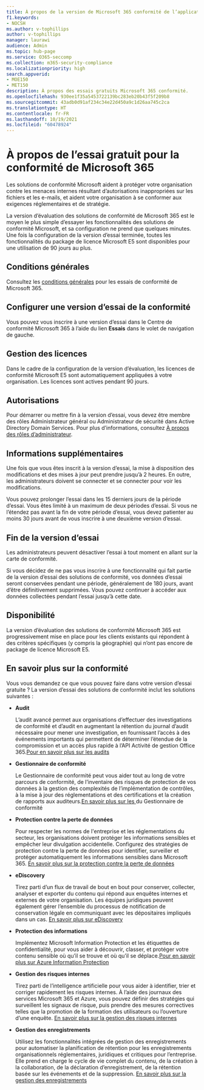 ```yaml
---
title: À propos de la version de Microsoft 365 conformité de l’application
f1.keywords:
- NOCSH
ms.author: v-tophillips
author: v-tophillips
manager: laurawi
audience: Admin
ms.topic: hub-page
ms.service: O365-seccomp
ms.collection: m365-security-compliance
ms.localizationpriority: high
search.appverid:
- MOE150
- MET150
description: À propos des essais gratuits Microsoft 365 conformité.
ms.openlocfilehash: 930ee1f35a5453722139bc283eb20b43f5f209b8
ms.sourcegitcommit: 43adb0d91af234c34e22d450a9c1d26aa745c2ca
ms.translationtype: HT
ms.contentlocale: fr-FR
ms.lasthandoff: 10/19/2021
ms.locfileid: "60478924"
---
```

# <a name="about-the-free-trial-for-microsoft-365-compliance"></a>À propos de l’essai gratuit pour la conformité de Microsoft 365

Les solutions de conformité Microsoft aident à protéger votre organisation contre les menaces internes résultant d’autorisations inappropriées sur les fichiers et les e-mails, et aident votre organisation à se conformer aux exigences réglementaires et de stratégie.

La version d’évaluation des solutions de conformité de Microsoft 365 est le moyen le plus simple d’essayer les fonctionnalités des solutions de conformité Microsoft, et sa configuration ne prend que quelques minutes. Une fois la configuration de la version d’essai terminée, toutes les fonctionnalités du package de licence Microsoft E5 sont disponibles pour une utilisation de 90 jours au plus.

## <a name="terms-and-conditions"></a>Conditions générales

Consultez les [conditions générales](terms-conditions.md) pour les essais de conformité de Microsoft 365.

## <a name="set-up-a-compliance-trial"></a>Configurer une version d’essai de la conformité

Vous pouvez vous inscrire à une version d’essai dans le Centre de conformité Microsoft 365 à l’aide du lien **Essais** dans le volet de navigation de gauche.

## <a name="licensing"></a>Gestion des licences

Dans le cadre de la configuration de la version d’évaluation, les licences de conformité Microsoft E5 sont automatiquement appliquées à votre organisation. Les licences sont actives pendant 90 jours.

## <a name="permissions"></a>Autorisations

Pour démarrer ou mettre fin à la version d’essai, vous devez être membre des rôles Administrateur général ou Administrateur de sécurité dans Active Directory Domain Services. Pour plus d’informations, consultez [À propos des rôles d’administrateur](../admin/add-users/about-admin-roles.md).

## <a name="additional-information"></a>Informations supplémentaires

Une fois que vous êtes inscrit à la version d’essai, la mise à disposition des modifications et des mises à jour peut prendre jusqu’à 2 heures. En outre, les administrateurs doivent se connecter et se connecter pour voir les modifications.

Vous pouvez prolonger l’essai dans les 15 derniers jours de la période d’essai. Vous êtes limité à un maximum de deux périodes d’essai. Si vous ne l’étendez pas avant la fin de votre période d’essai, vous devez patienter au moins 30 jours avant de vous inscrire à une deuxième version d’essai.

## <a name="ending-the-trial"></a>Fin de la version d’essai

Les administrateurs peuvent désactiver l’essai à tout moment en allant sur la carte de conformité.

Si vous décidez de ne pas vous inscrire à une fonctionnalité qui fait partie de la version d’essai des solutions de conformité, vos données d’essai seront conservées pendant une période, généralement de 180 jours, avant d’être définitivement supprimées. Vous pouvez continuer à accéder aux données collectées pendant l’essai jusqu’à cette date.

## <a name="availability"></a>Disponibilité

La version d’évaluation des solutions de conformité Microsoft 365 est progressivement mise en place pour les clients existants qui répondent à des critères spécifiques (y compris la géographie) qui n’ont pas encore de package de licence Microsoft E5.

## <a name="learn-more-about-compliance"></a>En savoir plus sur la conformité

Vous vous demandez ce que vous pouvez faire dans votre version d’essai gratuite ? La version d’essai des solutions de conformité inclut les solutions suivantes :

<!--
- **application governance**

    Application governance is an add-on for Microsoft Cloud App Security that monitors OAuth apps running in your Microsoft 365 tenant for excessive permissions and inappropriate access to files and email. [Learn more](app-governance-manage-app-governance.md)
-->

- **Audit**

    L’audit avancé permet aux organisations d’effectuer des investigations de conformité et d’audit en augmentant la rétention du journal d’audit nécessaire pour mener une investigation, en fournissant l’accès à des événements importants qui permettent de déterminer l’étendue de la compromission et un accès plus rapide à l’API Activité de gestion Office 365.[Pour en savoir plus sur les audits ](advanced-audit.md)

- **Gestionnaire de conformité**

    Le Gestionnaire de conformité peut vous aider tout au long de votre parcours de conformité, de l’inventaire des risques de protection de vos données à la gestion des complexités de l’implémentation de contrôles, à la mise à jour des réglementations et des certifications et la création de rapports aux auditeurs.[En savoir plus sur les ](compliance-manager.md) du Gestionnaire de conformité

- **Protection contre la perte de données**

    Pour respecter les normes de l'entreprise et les réglementations du secteur, les organisations doivent protéger les informations sensibles et empêcher leur divulgation accidentelle. Configurez des stratégies de protection contre la perte de données pour identifier, surveiller et protéger automatiquement les informations sensibles dans Microsoft 365. [En savoir plus sur la protection contre la perte de données](dlp-learn-about-dlp.md)

- **eDiscovery**

    Tirez parti d’un flux de travail de bout en bout pour conserver, collecter, analyser et exporter du contenu qui répond aux enquêtes internes et externes de votre organisation. Les équipes juridiques peuvent également gérer l’ensemble du processus de notification de conservation légale en communiquant avec les dépositaires impliqués dans un cas. [En savoir plus sur eDiscovery](ediscovery.md)

- **Protection des informations**

    Implémentez Microsoft Information Protection et les étiquettes de confidentialité, pour vous aider à découvrir, classer, et protéger votre contenu sensible où qu’il se trouve et où qu’il se déplace.[Pour en savoir plus sur Azure Information Protection](information-protection.md)

- **Gestion des risques internes**

    Tirez parti de l’intelligence artificielle pour vous aider à identifier, trier et corriger rapidement les risques internes. À l’aide des journaux des services Microsoft 365 et Azure, vous pouvez définir des stratégies qui surveillent les signaux de risque, puis prendre des mesures correctives telles que la promotion de la formation des utilisateurs ou l’ouverture d’une enquête. [En savoir plus sur la gestion des risques internes](insider-risk-management-solution-overview.md)

<!--
- **privacy management**

    Privacy management helps your organization understand and manage the personal data in your Microsoft 365 environment, remediate potential privacy risks, and fulfill subject rights requests. [Learn more](/privacy/solutions/privacymanagement/privacy-management)
-->

- **Gestion des enregistrements**

    Utilisez les fonctionnalités intégrées de gestion des enregistrements pour automatiser la planification de rétention pour les enregistrements organisationnels réglementaires, juridiques et critiques pour l’entreprise. Elle prend en charge le cycle de vie complet du contenu, de la création à la collaboration, de la déclaration d’enregistrement, de la rétention basée sur les événements et de la suppression. [En savoir plus sur la gestion des enregistrements](records-management.md)
